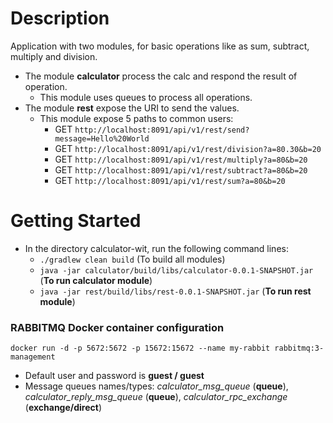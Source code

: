 # Description
Application with two modules, for basic operations like as sum, subtract, multiply and division.
* The module **calculator** process the calc and respond the result of operation.
    * This module uses queues to process all operations.
* The module **rest** expose the URI to send the values.
    * This module expose 5 paths to common users:
         * GET `http://localhost:8091/api/v1/rest/send?message=Hello%20World  `  
         * GET `http://localhost:8091/api/v1/rest/division?a=80.30&b=20`
         * GET `http://localhost:8091/api/v1/rest/multiply?a=80&b=20`
         * GET `http://localhost:8091/api/v1/rest/subtract?a=80&b=20`
         * GET `http://localhost:8091/api/v1/rest/sum?a=80&b=20  `
  
# Getting Started
* In the directory calculator-wit, run the following command lines:
    * `./gradlew clean build` (To build all modules)
    * `java -jar calculator/build/libs/calculator-0.0.1-SNAPSHOT.jar` (**To run calculator module**)
    * `java -jar rest/build/libs/rest-0.0.1-SNAPSHOT.jar` (**To run rest module**)

### RABBITMQ Docker container configuration
    docker run -d -p 5672:5672 -p 15672:15672 --name my-rabbit rabbitmq:3-management
* Default user and password is **guest / guest**
* Message queues names/types: _calculator_msg_queue_ (**queue**), _calculator_reply_msg_queue_ (**queue**), _calculator_rpc_exchange_ (**exchange/direct**)
